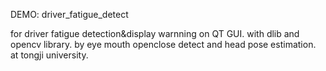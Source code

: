 DEMO:
driver_fatigue_detect

for driver fatigue detection&display warnning on QT GUI.
with dlib and opencv library.
by eye mouth openclose detect and head pose estimation.
at tongji university.

